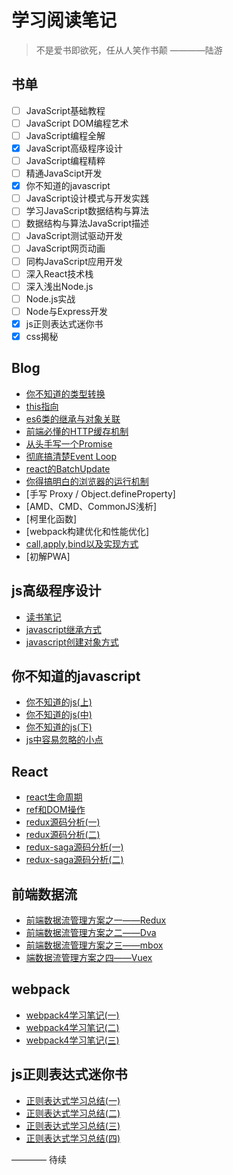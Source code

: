  #  学习阅读笔记 #
 
 > 不是爱书即欲死，任从人笑作书颠  ————陆游
 
 ## 书单 
  - [ ] JavaScript基础教程
  - [ ] JavaScript DOM编程艺术
  - [ ] JavaScript编程全解
  - [x] JavaScript高级程序设计
  - [ ] JavaScript编程精粹
  - [ ]  精通JavaScipt开发
  - [x] 你不知道的javascript
  - [ ] JavaScript设计模式与开发实践 
  - [ ] 学习JavaScript数据结构与算法
  - [ ] 数据结构与算法JavaScript描述
  - [ ] JavaScript测试驱动开发
  - [ ] JavaScript网页动画
  - [ ] 同构JavaScript应用开发
  - [ ] 深入React技术栈
  - [ ] 深入浅出Node.js
  - [ ] Node.js实战
  - [ ] Node与Express开发
  - [x] js正则表达式迷你书
  - [x] css揭秘
  
## Blog
 * [你不知道的类型转换](https://github.com/LuoShengMen/StudyNotes/issues/381)
 * [this指向](https://github.com/LuoShengMen/StudyNotes/issues/25)
 * [es6类的继承与对象关联](https://github.com/LuoShengMen/StudyNotes/issues/27)
 * [前端必懂的HTTP缓存机制](https://github.com/LuoShengMen/StudyNotes/issues/167)
 * [从头手写一个Promise](https://github.com/LuoShengMen/StudyNotes/issues/280)
 * [彻底搞清楚Event Loop](https://github.com/LuoShengMen/StudyNotes/issues/278)
 * [react的BatchUpdate](https://github.com/LuoShengMen/StudyNotes/issues/445)
 * [你得搞明白的浏览器的运行机制](https://github.com/LuoShengMen/StudyNotes/issues/448)
 * [手写 Proxy / Object.defineProperty]
 * [AMD、CMD、CommonJS浅析]
 * [柯里化函数]
 * [webpack构建优化和性能优化]
 * [call,apply,bind以及实现方式](https://github.com/LuoShengMen/StudyNotes/issues/28)
 * [初解PWA]
 

## js高级程序设计

 * [读书笔记](https://github.com/LuoShengMen/StudyNotes/issues/226)
 * [javascript继承方式](https://github.com/LuoShengMen/StudyNotes/issues/227)
 * [javascript创建对象方式](https://github.com/LuoShengMen/StudyNotes/issues/228)
 
## 你不知道的javascript

 * [你不知道的js(上)](https://github.com/LuoShengMen/StudyNotes/issues/224)
 * [你不知道的js(中)](https://github.com/LuoShengMen/StudyNotes/issues/225)
 * [你不知道的js(下)](https://github.com/LuoShengMen/StudyNotes/issues/80)
 * [js中容易忽略的小点](https://github.com/LuoShengMen/StudyNotes/issues/26)
 
## React
 * [react生命周期](https://github.com/LuoShengMen/StudyNotes/issues/13)
 * [ref和DOM操作](https://github.com/LuoShengMen/StudyNotes/issues/14)
 * [redux源码分析(一)](https://github.com/LuoShengMen/StudyNotes/issues/169)
 * [redux源码分析(二)](https://github.com/LuoShengMen/StudyNotes/issues/170)
 * [redux-saga源码分析(一)](https://github.com/LuoShengMen/StudyNotes/issues/256)
 * [redux-saga源码分析(二)](https://github.com/LuoShengMen/StudyNotes/issues/257)
 
## 前端数据流
* [前端数据流管理方案之一——Redux](https://github.com/LuoShengMen/StudyNotes/issues/250)
* [前端数据流管理方案之二——Dva](https://github.com/LuoShengMen/StudyNotes/issues/252)
* [前端数据流管理方案之三——mbox](https://github.com/LuoShengMen/StudyNotes/issues/249)
* [端数据流管理方案之四——Vuex](https://github.com/LuoShengMen/StudyNotes/issues/251)

## webpack
* [webpack4学习笔记(一)](https://github.com/LuoShengMen/StudyNotes/issues/383)
* [webpack4学习笔记(二)](https://github.com/LuoShengMen/StudyNotes/issues/446)
* [webpack4学习笔记(三)](https://github.com/LuoShengMen/StudyNotes/issues/449)

## js正则表达式迷你书
 * [正则表达式学习总结(一)](https://github.com/LuoShengMen/StudyNotes/issues/165)
 * [正则表达式学习总结(二)](https://github.com/LuoShengMen/StudyNotes/issues/166)
 * [正则表达式学习总结(三)](https://github.com/LuoShengMen/StudyNotes/issues/168)
 * [正则表达式学习总结(四)](https://github.com/LuoShengMen/StudyNotes/issues/173)



———— 待续
